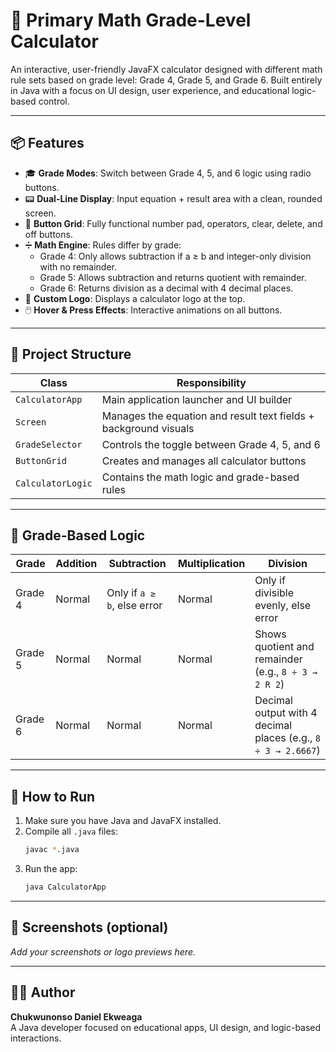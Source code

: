 # 🧮 Primary Math Grade-Level Calculator

An interactive, user-friendly JavaFX calculator designed with different math rule sets based on grade level: Grade 4, Grade 5, and Grade 6. Built entirely in Java with a focus on UI design, user experience, and educational logic-based control.

---

## 📦 Features

- 🎓 **Grade Modes**: Switch between Grade 4, 5, and 6 logic using radio buttons.
- 📟 **Dual-Line Display**: Input equation + result area with a clean, rounded screen.
- 🔢 **Button Grid**: Fully functional number pad, operators, clear, delete, and off buttons.
- ➗ **Math Engine**: Rules differ by grade:
  - Grade 4: Only allows subtraction if a ≥ b and integer-only division with no remainder.
  - Grade 5: Allows subtraction and returns quotient with remainder.
  - Grade 6: Returns division as a decimal with 4 decimal places.
- 🎨 **Custom Logo**: Displays a calculator logo at the top.
- 🖱️ **Hover & Press Effects**: Interactive animations on all buttons.


----------------------


## 📁 Project Structure

| Class             | Responsibility                                                    |
|------------------|--------------------------------------------------------------------|
| `CalculatorApp`   | Main application launcher and UI builder                          |
| `Screen`          | Manages the equation and result text fields + background visuals  |
| `GradeSelector`   | Controls the toggle between Grade 4, 5, and 6                      |
| `ButtonGrid`      | Creates and manages all calculator buttons                        |
| `CalculatorLogic` | Contains the math logic and grade-based rules                     |


----------------------


## 🧮 Grade-Based Logic

| Grade   | Addition | Subtraction                        | Multiplication | Division                                                   |
|---------|----------|-------------------------------------|----------------|-------------------------------------------------------------|
| Grade 4 | Normal   | Only if `a ≥ b`, else error         | Normal         | Only if divisible evenly, else error                        |
| Grade 5 | Normal   | Normal                              | Normal         | Shows quotient and remainder (e.g., `8 ÷ 3 → 2 R 2`)        |
| Grade 6 | Normal   | Normal                              | Normal         | Decimal output with 4 decimal places (e.g., `8 ÷ 3 → 2.6667`) |



----------------------


## 🚀 How to Run

1. Make sure you have Java and JavaFX installed.
2. Compile all `.java` files:
   ```bash
   javac *.java
   ```
3. Run the app:
   ```bash
   java CalculatorApp
   ```


----------------------


## 📸 Screenshots (optional)

_Add your screenshots or logo previews here._



----------------------


## 👨‍💻 Author

**Chukwunonso Daniel Ekweaga**  
A Java developer focused on educational apps, UI design, and logic-based interactions.




